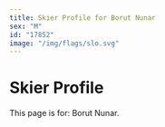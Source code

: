 ```yaml
---
title: Skier Profile for Borut Nunar
sex: "M"
id: "17852"
image: "/img/flags/slo.svg" 
---
```


# Skier Profile

This page is for: Borut Nunar.
    